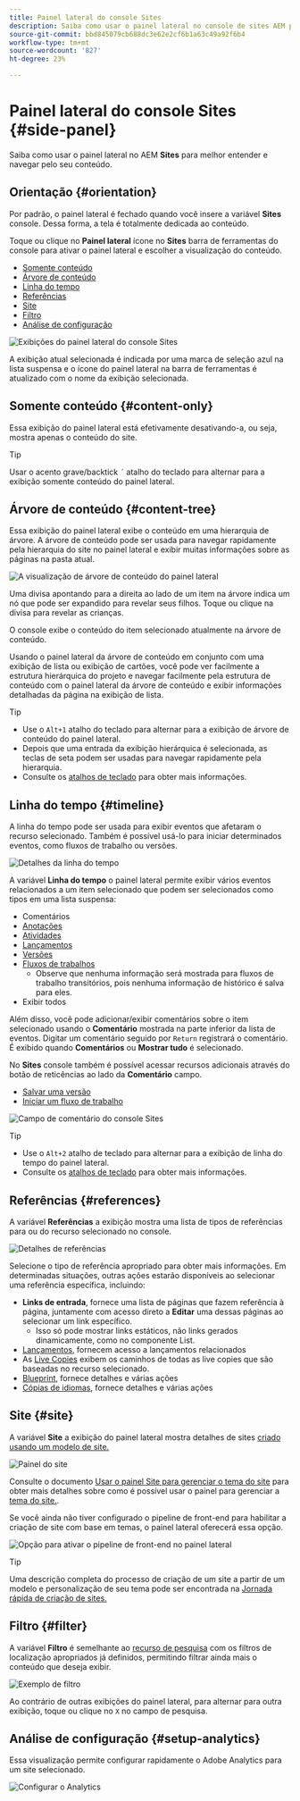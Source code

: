 ```yaml
---
title: Painel lateral do console Sites
description: Saiba como usar o painel lateral no console de sites AEM para entender e navegar melhor pelo seu conteúdo.
source-git-commit: bbd845079cb688dc3e62e2cf6b1a63c49a92f6b4
workflow-type: tm+mt
source-wordcount: '827'
ht-degree: 23%

---
```



# Painel lateral do console Sites {#side-panel}

Saiba como usar o painel lateral no AEM **Sites** para melhor entender e navegar pelo seu conteúdo.

## Orientação {#orientation}

Por padrão, o painel lateral é fechado quando você insere a variável **Sites** console. Dessa forma, a tela é totalmente dedicada ao conteúdo.

Toque ou clique no **Painel lateral** ícone no **Sites** barra de ferramentas do console para ativar o painel lateral e escolher a visualização do conteúdo.

* [Somente conteúdo](#content-only)
* [Árvore de conteúdo](#content-tree)
* [Linha do tempo](#timeline)
* [Referências](#references)
* [Site](#site)
* [Filtro](#filter)
* [Análise de configuração](#setup-analytics)

![Exibições do painel lateral do console Sites](assets/sites-console-side-panel-views.png)

A exibição atual selecionada é indicada por uma marca de seleção azul na lista suspensa e o ícone do painel lateral na barra de ferramentas é atualizado com o nome da exibição selecionada.

## Somente conteúdo {#content-only}

Essa exibição do painel lateral está efetivamente desativando-a, ou seja, mostra apenas o conteúdo do site.

>[!TIP]
>
>Usar o acento grave/backtick `´` atalho do teclado para alternar para a exibição somente conteúdo do painel lateral.

## Árvore de conteúdo {#content-tree}

Essa exibição do painel lateral exibe o conteúdo em uma hierarquia de árvore. A árvore de conteúdo pode ser usada para navegar rapidamente pela hierarquia do site no painel lateral e exibir muitas informações sobre as páginas na pasta atual.

![A visualização de árvore de conteúdo do painel lateral](assets/console-side-panel-content-tree.png)

Uma divisa apontando para a direita ao lado de um item na árvore indica um nó que pode ser expandido para revelar seus filhos. Toque ou clique na divisa para revelar as crianças.

O console exibe o conteúdo do item selecionado atualmente na árvore de conteúdo.

Usando o painel lateral da árvore de conteúdo em conjunto com uma exibição de lista ou exibição de cartões, você pode ver facilmente a estrutura hierárquica do projeto e navegar facilmente pela estrutura de conteúdo com o painel lateral da árvore de conteúdo e exibir informações detalhadas da página na exibição de lista.

>[!TIP]
>
>* Use o `Alt+1` atalho do teclado para alternar para a exibição de árvore de conteúdo do painel lateral.
>* Depois que uma entrada da exibição hierárquica é selecionada, as teclas de seta podem ser usadas para navegar rapidamente pela hierarquia.
>* Consulte os [atalhos de teclado](/help/sites-cloud/authoring/sites-console/keyboard-shortcuts.md) para obter mais informações.

## Linha do tempo {#timeline}

A linha do tempo pode ser usada para exibir eventos que afetaram o recurso selecionado. Também é possível usá-lo para iniciar determinados eventos, como fluxos de trabalho ou versões.

![Detalhes da linha do tempo](/help/sites-cloud/authoring/assets/timeline-detail.png)

A variável **Linha do tempo** o painel lateral permite exibir vários eventos relacionados a um item selecionado que podem ser selecionados como tipos em uma lista suspensa:

* Comentários
* [Anotações](/help/sites-cloud/authoring/page-editor/annotations.md)
* [Atividades](/help/sites-cloud/authoring/personalization/activities.md)
* [Lançamentos](/help/sites-cloud/authoring/launches/overview.md)
* [Versões](/help/sites-cloud/authoring/sites-console/page-versions.md)
* [Fluxos de trabalhos](/help/sites-cloud/authoring/workflows/overview.md)
   * Observe que nenhuma informação será mostrada para fluxos de trabalho transitórios, pois nenhuma informação de histórico é salva para eles.<!--With the exception of [transient workflows](/help/sites-developing/workflows.md#transient-workflows) as no history information is saved for these-->
* Exibir todos

Além disso, você pode adicionar/exibir comentários sobre o item selecionado usando o **Comentário** mostrada na parte inferior da lista de eventos. Digitar um comentário seguido por `Return` registrará o comentário. É exibido quando **Comentários** ou **Mostrar tudo** é selecionado.

No **Sites** console também é possível acessar recursos adicionais através do botão de reticências ao lado da **Comentário** campo.

* [Salvar uma versão](/help/sites-cloud/authoring/sites-console/page-versions.md)
* [Iniciar um fluxo de trabalho](/help/sites-cloud/authoring/workflows/applying.md)

![Campo de comentário do console Sites](assets/sites-console-comment-ellipsis.png)

>[!TIP]
>
>* Use o `Alt+2` atalho de teclado para alternar para a exibição de linha do tempo do painel lateral.
>* Consulte os [atalhos de teclado](/help/sites-cloud/authoring/sites-console/keyboard-shortcuts.md) para obter mais informações.

## Referências {#references}

A variável **Referências** a exibição mostra uma lista de tipos de referências para ou do recurso selecionado no console.

![Detalhes de referências](assets/console-side-panel-references-detail.png)

Selecione o tipo de referência apropriado para obter mais informações. Em determinadas situações, outras ações estarão disponíveis ao selecionar uma referência específica, incluindo:

* **Links de entrada**, fornece uma lista de páginas que fazem referência à página, juntamente com acesso direto a **Editar** uma dessas páginas ao selecionar um link específico.
   * Isso só pode mostrar links estáticos, não links gerados dinamicamente, como no componente List.
* [Lançamentos](/help/sites-cloud/authoring/launches/overview.md), fornecem acesso a lançamentos relacionados
* As [Live Copies](/help/sites-cloud/administering/msm/overview.md) exibem os caminhos de todas as live copies que são baseadas no recurso selecionado.
* [Blueprint](/help/sites-cloud/administering/msm/best-practices.md), fornece detalhes e várias ações
* [Cópias de idiomas](/help/sites-cloud/administering/translation/managing-projects.md#creating-translation-projects-using-the-references-panel), fornece detalhes e várias ações

## Site {#site}

A variável **Site** a exibição do painel lateral mostra detalhes de sites [criado usando um modelo de site.](/help/sites-cloud/administering/site-creation/create-site.md)

![Painel do site](assets/console-side-panel-site-paenl.png)

Consulte o documento [Usar o painel Site para gerenciar o tema do site](/help/sites-cloud/administering/site-creation/site-rail.md) para obter mais detalhes sobre como é possível usar o painel para gerenciar a [tema do site.](/help/sites-cloud/administering/site-creation/site-themes.md).

Se você ainda não tiver configurado o pipeline de front-end para habilitar a criação de site com base em temas, o painel lateral oferecerá essa opção.

![Opção para ativar o pipeline de front-end no painel lateral](assets/sites-console-side-panel-site.png)

>[!TIP]
>
>Uma descrição completa do processo de criação de um site a partir de um modelo e personalização de seu tema pode ser encontrada na [Jornada rápida de criação de sites.](/help/journey-sites/quick-site/overview.md)

## Filtro {#filter}

A variável **Filtro** é semelhante ao [recurso de pesquisa](/help/sites-cloud/authoring/search.md) com os filtros de localização apropriados já definidos, permitindo filtrar ainda mais o conteúdo que deseja exibir.

![Exemplo de filtro](assets/console-side-panel-filter.png)

Ao contrário de outras exibições do painel lateral, para alternar para outra exibição, toque ou clique no `X` no campo de pesquisa.

## Análise de configuração {#setup-analytics}

Essa visualização permite configurar rapidamente o Adobe Analytics para um site selecionado.

![Configurar o Analytics](assets/sites-console-side-panel-setup-analytics.png)
